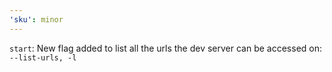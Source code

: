 ```yaml
---
'sku': minor
---
```


`start`: New flag added to list all the urls the dev server can be accessed on: `--list-urls, -l`
